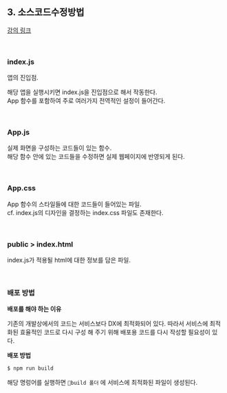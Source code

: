 ## 3. 소스코드수정방법

[강의 링크](https://www.youtube.com/watch?v=XQ-XqLVJBwg&list=PLuHgQVnccGMCOGstdDZvH41x0Vtvwyxu7&index=3)

<br/>

### index.js

앱의 진입점.

해당 앱을 실행시키면 index.js을 진입점으로 해서 작동한다.<br/>
App 함수를 포함하여 주로 여러가지 전역적인 설정이 들어간다.

<br/>

### App.js

실제 화면을 구성하는 코드들이 있는 함수.<br/>
해당 함수 안에 있는 코드들을 수정하면 실제 웹페이지에 반영되게 된다.

<br/>

### App.css

App 함수의 스타일들에 대한 코드들이 들어있는 파일.<br/>
cf. index.js의 디자인을 결정하는 index.css 파일도 존재한다.

<br/>

### public > index.html

index.js가 적용될 html에 대한 정보를 담은 파일.

<br/>

### 배포 방법

**배포를 해야 하는 이유**

기존의 개발상에서의 코드는 서비스보다 DX에 최적화되어 있다. 따라서 서비스에 최적화된 효율적인 코드로 다시 구성 해 주기 위해 배포용 코드를 다시 작성할 필요성이 있다.

**배포 방법**

```jsx
$ npm run build
```

해당 명렁어를 실행하면 `📁build 폴더` 에 서비스에 최적화된 파일이 생성된다.
